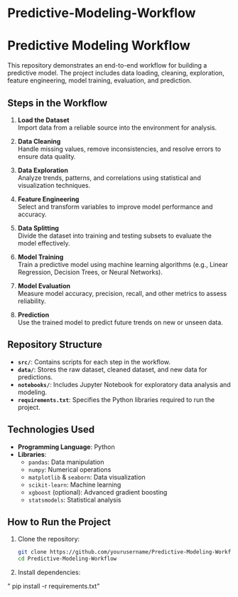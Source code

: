 # Predictive-Modeling-Workflow

# Predictive Modeling Workflow

This repository demonstrates an end-to-end workflow for building a predictive model. The project includes data loading, cleaning, exploration, feature engineering, model training, evaluation, and prediction.

## Steps in the Workflow

1. **Load the Dataset**  
   Import data from a reliable source into the environment for analysis.

2. **Data Cleaning**  
   Handle missing values, remove inconsistencies, and resolve errors to ensure data quality.

3. **Data Exploration**  
   Analyze trends, patterns, and correlations using statistical and visualization techniques.

4. **Feature Engineering**  
   Select and transform variables to improve model performance and accuracy.

5. **Data Splitting**  
   Divide the dataset into training and testing subsets to evaluate the model effectively.

6. **Model Training**  
   Train a predictive model using machine learning algorithms (e.g., Linear Regression, Decision Trees, or Neural Networks).

7. **Model Evaluation**  
   Measure model accuracy, precision, recall, and other metrics to assess reliability.

8. **Prediction**  
   Use the trained model to predict future trends on new or unseen data.

## Repository Structure

- **`src/`**: Contains scripts for each step in the workflow.
- **`data/`**: Stores the raw dataset, cleaned dataset, and new data for predictions.
- **`notebooks/`**: Includes Jupyter Notebook for exploratory data analysis and modeling.
- **`requirements.txt`**: Specifies the Python libraries required to run the project.

## Technologies Used

- **Programming Language**: Python
- **Libraries**:
  - `pandas`: Data manipulation
  - `numpy`: Numerical operations
  - `matplotlib` & `seaborn`: Data visualization
  - `scikit-learn`: Machine learning
  - `xgboost` (optional): Advanced gradient boosting
  - `statsmodels`: Statistical analysis

## How to Run the Project

1. Clone the repository:
   ```bash
   git clone https://github.com/yourusername/Predictive-Modeling-Workflow.git
   cd Predictive-Modeling-Workflow
2. Install dependencies:

"
pip install -r requirements.txt"

